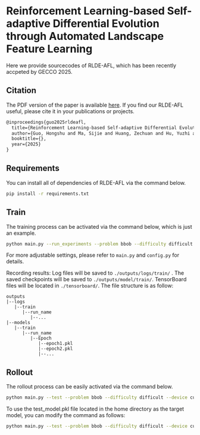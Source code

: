 # Reinforcement Learning-based Self-adaptive Differential Evolution through Automated Landscape Feature Learning

Here we provide sourcecodes of RLDE-AFL, which has been recently accpeted by GECCO 2025.

## Citation

The PDF version of the paper is available [here](http://arxiv.org/abs/2503.18061). If you find our RLDE-AFL useful, please cite it in your publications or projects.

```latex
@inproceedings{guo2025rldeafl,
  title={Reinforcement Learning-based Self-adaptive Differential Evolution through Automated Landscape Feature Learning},
  author={Guo, Hongshu and Ma, Sijie and Huang, Zechuan and Hu, Yuzhi and Ma, Zeyuan and Zhang, Xinglin and Gong, Yue-Jiao},
  booktitle={},
  year={2025}
}
```

## Requirements
You can install all of dependencies of RLDE-AFL via the command below.
```bash
pip install -r requirements.txt
```

## Train
The training process can be activated via the command below, which is just an example.
```bash
python main.py --run_experiments --problem bbob --difficulty difficult --device cuda --max_epoch 24 --pop_size 100 --max_fes 20000 --crossover_op binomial exponential MDE_pBX --reward_ratio 1 --seed 7 --trainset_seed 13 --testset_seed 1024 --rollout_interval 10  --fe_train --run_name test_run
```
For more adjustable settings, please refer to `main.py` and `config.py` for details.

Recording results: Log files will be saved to `./outputs/logs/train/` . The saved checkpoints will be saved to `./outputs/model/train/`. TensorBoard files will be located in `./tensorboard/`. The file structure is as follow:
```
outputs
|--logs
   |--train
      |--run_name
         |--...
|--models
   |--train
      |--run_name
         |--Epoch
            |--epoch1.pkl
            |--epoch2.pkl
            |--...
```

## Rollout
The rollout process can be easily activated via the command below.
```bash
python main.py --test --problem bbob --difficulty difficult --device cuda --max_epoch 100 --pop_size 100 --max_fes 2000 --crossover_op binomial exponential MDE_pBX --reward_ratio 1 --seed 7 --trainset_seed 13 --testset_seed 1024 --rollout_interval 10  --fe_train --run_name test_run --agent_load_dir [The checkpoint saving directory] --agent_model [The purpose model name]
```
To use the test_model.pkl file located in the home directory as the target model, you can modify the command as follows:
```bash
python main.py --test --problem bbob --difficulty difficult --device cuda --max_epoch 100 --pop_size 100 --max_fes 2000 --crossover_op binomial exponential MDE_pBX --reward_ratio 1 --seed 7 --trainset_seed 13 --testset_seed 1024 --rollout_interval 10  --fe_train --run_name test_run --agent_load_dir ./ --agent_model test_model
```
